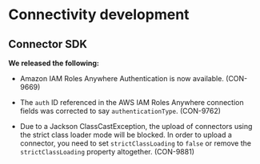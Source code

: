 # Connectivity development 

<head>
  <meta name="guidename" content="Release Notes"/>
  <meta name="context" content="GUID-4f226c1f-9cc9-4697-a24c-627081308a64"/>
</head>


## Connector SDK

**We released the following:**

- Amazon IAM Roles Anywhere Authentication is now available. (CON-9669)

- The `auth` ID referenced in the AWS IAM Roles Anywhere connection fields was corrected to say `authenticationType`. (CON-9762)

- Due to a Jackson ClassCastException, the upload of connectors using the strict class loader mode will be blocked. In order to upload a connector, you need to set `strictClassLoading` to `false` or remove the `strictClassLoading` property altogether. (CON-9881)

